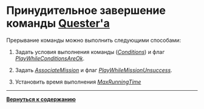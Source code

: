 # **Принудительное завершение команды [Quester'a](./Glossary-RU.md#ref-Quester)**

Прерывание команды можно выполнить следующими способами:

1. Задать условия выполнения команды ([*Conditions*](https://www.neverwinter-bot.com/forums/viewtopic.php?p=43910#p43910 "Смотри по ссылке описание условий выполнения команд")) и флаг [*PlayWhileConditionsAreOk*](https://www.neverwinter-bot.com/forums/viewtopic.php?p=43902#p43902 "Смотри по ссылке описание флага PlayWhileConditionsAreOk").

2. Задать [*AssociateMission*](https://www.neverwinter-bot.com/forums/viewtopic.php?p=43902#p43902 "Смотри по ссылке описание опции AssociateMission") и флаг [*PlayWhileMissionUnsuccess*](https://www.neverwinter-bot.com/forums/viewtopic.php?p=43902#p43902 "Смотри по ссылке описание флага PlayWhileMissionUnsuccess").

3. Установить время выполнения [*MaxRunningTime*](https://www.neverwinter-bot.com/forums/viewtopic.php?p=43902#p43902 "Смотри по ссылке описание опции MaxRunningTime")

---

[**Вернуться к содержанию**](../index.md)